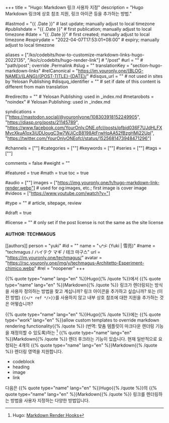 +++
title = "Hugo: Markdown 링크 사용자 지정"
description = "Hugo Markdown 링크에 상호 참조 지원, 링크 아이콘 등을 추가하는 방법."

#lastmod = "{{ .Date }}"                 # last update; manually adjust to local timezone
#publishdate = "{{ .Date }}"             # first publication; manually adjust to local timezone
#date = "{{ .Date }}"                    # first created; manually adjust to local timezone
#expirydate = "2022-04-07T17:53:01+08:00"              # expiry; manually adjust to local timezone

aliases = ["/ko/codebits/how-to-customize-markdown-links-hugo-2022135", "/ko/c/codebits/hugo-render-link"]                                        # "/post"
#url = ""                                              # "path/post"; override .Permalink
#slug = ""
translationKey = "section-hugo-markdown-links"
#relCanonical = "https://im.youronly.one/{BLOG-NAME}/{LANG}/{POST-TITLE}-{DATE}/"
#disqus_url = ""                                       # not used in sites by Yelosan Publishing
#disquq_identifier = ""                                # set if date of this content is different from main translation

#redirectto = ""                                       # Yelosan Publishing: used in _index.md
#metarobots = "noindex"                                # Yelosan Publishing: used in _index.md

syndications = ["https://mastodon.social/@youronlyone/108303918152249905", "https://diasp.org/posts/21145789", "https://www.facebook.com/YourOnly.ONE.ofcl/posts/pfbid036F7UJdHLFXMvcXkuA1ox3iUDUougC3w7WJjCcB8198AtFrwHqAA52fBzgHMj22Upl", "https://twitter.com/YourOnlyONEofcl/status/1525681473948471296"]

#channels = [""]
#categories = [""]
#keywords = [""]
#series = [""]
#tags = [""]

comments = false
#weight = ""

#featured = true
#math = true
toc = true

#audio = [""]
images = ["https://img.youronly.one/h/hugo-markdown-link-render.webp"]                 # used for og:images, etc.; first image is cover image
#videos = ["https://www.youtube.com/watch?v="]

#type = ""                                             # article, sitepage, review

#draft = true

#license = ""                                          # only set if the post license is not the same as the site license

#### AUTHOR: TECHMAGUS ####
[[authors]]
  person = "yuki"
  #id = ""
  name = "ᜌᜓᜃᜒ (Yuki | 雪亮)"
  #name = "techmagus / ハイテク マギ / 테크 마구스"
  url = "https://im.youronly.one/techmagus/"
  avatar = "https://rsc.youronly.one/img/y/techmagus-Architetto-Esperiment-chimico.webp"
  #rel = "noopener"
+++

{{% quote type="name" lang="en" %}}Hugo{{% /quote %}}에서 {{% quote type="name" lang="en" %}}Markdown{{% /quote %}} 링크가 렌더링되는 방식을 사용자 정의하는 방법을 찾고 계십니까? 링크 아이콘을 추가하고 싶습니까? 또는 (이전 방법) `{{</* ref */>}}`를 사용하지 않고 내부 상호 참조에 대한 지원을 추가하는 것은 어떻습니까?

{{% quote type="name" lang="en" %}}Hugo{{% /quote %}}에는 {{% quote type="work" lang="en" %}}allow custom templates to override markdown rendering functionality{{% /quote %}} (번역: 맞춤 템플릿이 마크다운 렌더링 기능을 재정의할 수 있도록)하는 [^hugo-markdown-render-hooks] {{% quote type="name" lang="en" %}}Markdown{{% /quote %}} 렌더 후크라는 기능이 있습니다. 현재 일반적으로 요청되는 4개의 {{% quote type="name" lang="en" %}}Markdown{{% /quote %}} 렌더링 영역을 지원합니다.

- codeblock
- heading
- image
- link

다음은 {{% quote type="name" lang="en" %}}Hugo{{% /quote %}}의 {{% quote type="name" lang="en" %}}Markdown{{% /quote %}} 링크를 렌더링하는 방법을 사용자 지정하는 다양한 방법입니다.

[^hugo-markdown-render-hooks]: Hugo: [Markdown Render Hooks](https://gohugo.io/templates/render-hooks/ "Hugo: Markdown Render Hooks")
